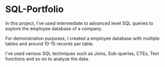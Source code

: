 # SQL-Portfolio

In this project, I've used intermediate to advanced level SQL queries to explore the employee database of a company.

For demonstration purposes, I created a employee database with multiple tables and around 10-15 records per table.

I've used various SQL techniques such as Joins, Sub-queries, CTEs, Text functions and so on to analyze the data.
